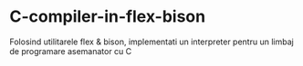 # C-compiler-in-flex-bison

Folosind utilitarele flex & bison, implementati un interpreter pentru un limbaj de programare asemanator cu C
